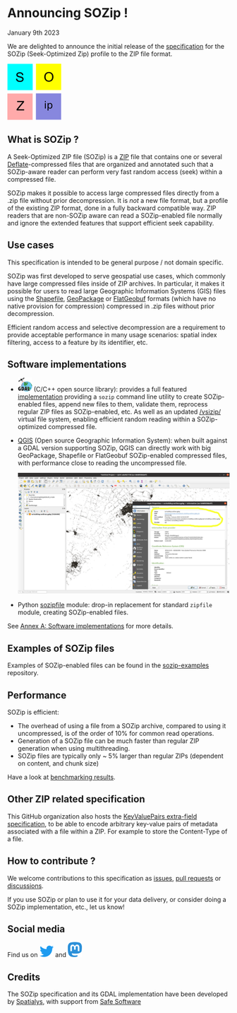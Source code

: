 # Announcing SOZip !

January 9th 2023

We are delighted to announce the initial release of the
[specification](../sozip_specification.md) for the SOZip (Seek-Optimized Zip)
profile to the ZIP file format.

[![Logo](../images/logo.png)](../sozip_specification.md)

## What is SOZip ?

A Seek-Optimized ZIP file (SOZip) is a
[ZIP](https://en.wikipedia.org/wiki/ZIP_(file_format)) file that contains one
or several [Deflate](https://www.ietf.org/rfc/rfc1951.txt)-compressed files
that are organized and annotated such that a SOZip-aware reader can perform
very fast random access (seek) within a compressed file.

SOZip makes it possible to access large compressed files directly from a .zip
file without prior decompression. It is *not* a new file format, but a profile
of the existing ZIP format, done in a fully backward compatible way. ZIP
readers that are non-SOZip aware can read a SOZip-enabled file
normally and ignore the extended features that support efficient seek
capability.

## Use cases

This specification is intended to be general purpose / not domain specific.

SOZip was first developed to serve geospatial use cases, which commonly
have large compressed files inside of ZIP archives. In particular, it makes it
possible for users to read large Geographic Information Systems (GIS) files using the
[Shapefile](https://en.wikipedia.org/wiki/Shapefile),
[GeoPackage](https://www.geopackage.org/) or
[FlatGeobuf](http://flatgeobuf.org/) formats (which have no native provision
for compression) compressed in .zip files without prior decompression.

Efficient random access and selective decompression are a requirement to provide
acceptable performance in many usage scenarios: spatial index filtering, access to a
feature by its identifier, etc.

## Software implementations

- [![GDAL](../images/gdalicon.png)](https://gdal.org) (C/C++ open source library):
  provides a full featured [implementation](https://github.com/OSGeo/gdal/pull/7042) providing a
  ``sozip`` command line utility to create SOZip-enabled files, append new files
  to them, validate them, reprocess regular ZIP files as SOZip-enabled, etc.
  As well as an updated [/vsizip/](https://gdal.org/user/virtual_file_systems.html#vsizip-zip-archives)
  virtual file system, enabling efficient random reading within a
  SOZip-optimized compressed file.

- [QGIS](https://qgis.org) (Open source Geographic Information System):
  when built against a GDAL version supporting SOZip, QGIS can directly work with
  big GeoPackage, Shapefile or FlatGeobuf SOZip-enabled compressed files, with
  performance close to reading the uncompressed file.

  ![qgis-screenshot](01-announcement/qgis-screenshot.png)

- Python [sozipfile](https://github.com/sozip/sozipfile) module: drop-in replacement
  for standard ``zipfile`` module, creating SOZip-enabled files.

See [Annex A: Software implementations](https://github.com/sozip/sozip-spec/blob/master/sozip_specification.md#annex-a-software-implementations)
for more details.

## Examples of SOZip files

Examples of SOZip-enabled files can be found in the
[sozip-examples](https://github.com/sozip/sozip-examples) repository.

## Performance

SOZip is efficient:
- The overhead of using a file from a SOZip archive, compared to using it uncompressed,
  is of the order of 10%  for common read operations.
- Generation of a SOZip file can be much faster than regular ZIP generation when
  using multithreading.
- SOZip files are typically only ~ 5% larger than regular ZIPs (dependent on
  content, and chunk size)

Have a look at [benchmarking results](../README.md#benchmarking).

## Other ZIP related specification

This GitHub organization also hosts the
[KeyValuePairs extra-field specification](https://github.com/sozip/keyvaluepairs-spec/blob/master/zip_keyvalue_extra_field_specification.md),
to be able to encode arbitrary key-value pairs of metadata associated with a file
within a ZIP. For example to store the Content-Type of a file.

## How to contribute ?

We welcome contributions to this specification as [issues](https://github.com/sozip/sozip-spec/issues),
[pull requests](https://github.com/sozip/sozip-spec/pulls) or
[discussions](https://github.com/sozip/sozip-spec/discussions).

If you use SOZip or plan to use it for your data delivery, or consider doing a
SOZip implementation, etc., let us know!

## Social media

Find us on [![Twitter](../images/32px-Twitter-logo.svg.png)](https://twitter.com/sozipOrg) and
[![Mastodon](../images/Mastodon_Logotype_(Simple).png)](https://fosstodon.org/@sozip)

## Credits

The SOZip specification and its GDAL implementation have been developed by
[Spatialys](https://spatialys.com), with support from [Safe Software](https://www.safe.com/)
